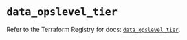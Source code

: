 # `data_opslevel_tier`

Refer to the Terraform Registry for docs: [`data_opslevel_tier`](https://registry.terraform.io/providers/opslevel/opslevel/1.6.3/docs/data-sources/tier).
